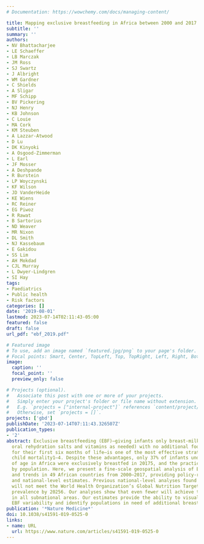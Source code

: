 ```yaml
---
# Documentation: https://wowchemy.com/docs/managing-content/

title: Mapping exclusive breastfeeding in Africa between 2000 and 2017
subtitle: ''
summary: ''
authors:
- NV Bhattacharjee
- LE Schaeffer
- LB Marczak
- JM Ross
- SJ Swartz
- J Albright
- WM Gardner
- C Shields
- A Sligar
- MF Schipp
- BV Pickering
- NJ Henry
- KB Johnson
- C Louie
- MA Cork
- KM Steuben
- A Lazzar-Atwood
- D Lu
- DK Kinyoki
- A Osgood-Zimmerman
- L Earl
- JF Mosser
- A Deshpande
- R Burstein
- LP Woyczynski
- KF Wilson
- JD VanderHeide
- KE Wiens
- RC Reiner
- EG Piwoz
- R Rawat
- B Sartorius
- ND Weaver
- MR Nixon
- DL Smith
- NJ Kassebaum
- E Gakidou
- SS Lim
- AH Mokdad
- CJL Murray
- L Dwyer-Lindgren
- SI Hay
tags:
- Paediatrics
- Public health
- Risk factors
categories: []
date: '2019-08-01'
lastmod: 2023-07-14T02:11:43-05:00
featured: false
draft: false
url_pdf: "ebf_2019.pdf"

# Featured image
# To use, add an image named `featured.jpg/png` to your page's folder.
# Focal points: Smart, Center, TopLeft, Top, TopRight, Left, Right, BottomLeft, Bottom, BottomRight.
image:
  caption: ''
  focal_point: ''
  preview_only: false

# Projects (optional).
#   Associate this post with one or more of your projects.
#   Simply enter your project's folder or file name without extension.
#   E.g. `projects = ["internal-project"]` references `content/project/deep-learning/index.md`.
#   Otherwise, set `projects = []`.
projects: ['gbd']
publishDate: '2023-07-14T07:11:43.326507Z'
publication_types:
- '2'
abstract: Exclusive breastfeeding (EBF)—giving infants only breast-milk (and medications,
  oral rehydration salts and vitamins as needed) with no additional food or drink
  for their first six months of life—is one of the most effective strategies for preventing
  child mortality1–4. Despite these advantages, only 37% of infants under 6 months
  of age in Africa were exclusively breastfed in 20175, and the practice of EBF varies
  by population. Here, we present a fine-scale geospatial analysis of EBF prevalence
  and trends in 49 African countries from 2000–2017, providing policy-relevant administrative-
  and national-level estimates. Previous national-level analyses found that most countries
  will not meet the World Health Organization’s Global Nutrition Target of 50% EBF
  prevalence by 20256. Our analyses show that even fewer will achieve this ambition
  in all subnational areas. Our estimates provide the ability to visualize subnational
  EBF variability and identify populations in need of additional breastfeeding support.
publication: '*Nature Medicine*'
doi: 10.1038/s41591-019-0525-0
links:
- name: URL
  url: https://www.nature.com/articles/s41591-019-0525-0
---
```


